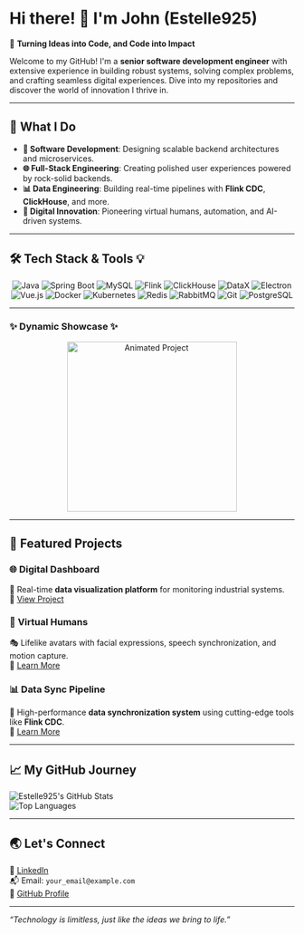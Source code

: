 # Hi there! 👋 I'm John (Estelle925)

🎯 **Turning Ideas into Code, and Code into Impact**

Welcome to my GitHub! I'm a **senior software development engineer** with extensive experience in building robust systems, solving complex problems, and crafting seamless digital experiences. Dive into my repositories and discover the world of innovation I thrive in.

---

## 🚀 What I Do

- **🔧 Software Development**: Designing scalable backend architectures and microservices.  
- **🌐 Full-Stack Engineering**: Creating polished user experiences powered by rock-solid backends.  
- **📊 Data Engineering**: Building real-time pipelines with **Flink CDC**, **ClickHouse**, and more.  
- **🤖 Digital Innovation**: Pioneering virtual humans, automation, and AI-driven systems.

---

## 🛠️ Tech Stack & Tools 💡

<div align="center">
  <img src="https://img.shields.io/badge/-Java-007396?style=flat-square&logo=java&logoColor=white" alt="Java" />
  <img src="https://img.shields.io/badge/-Spring_Boot-6DB33F?style=flat-square&logo=spring-boot&logoColor=white" alt="Spring Boot" />
  <img src="https://img.shields.io/badge/-MySQL-4479A1?style=flat-square&logo=mysql&logoColor=white" alt="MySQL" />
  <img src="https://img.shields.io/badge/-Flink-42A5F5?style=flat-square&logo=apache-flink&logoColor=white" alt="Flink" />
  <img src="https://img.shields.io/badge/-ClickHouse-FFCC00?style=flat-square&logo=clickhouse&logoColor=black" alt="ClickHouse" />
  <img src="https://img.shields.io/badge/-DataX-FF6F00?style=flat-square&logo=data&logoColor=white" alt="DataX" />
  <img src="https://img.shields.io/badge/-Electron-47848F?style=flat-square&logo=electron&logoColor=white" alt="Electron" />
  <img src="https://img.shields.io/badge/-Vue.js-4FC08D?style=flat-square&logo=vue-dot-js&logoColor=white" alt="Vue.js" />
  <img src="https://img.shields.io/badge/-Docker-2496ED?style=flat-square&logo=docker&logoColor=white" alt="Docker" />
  <img src="https://img.shields.io/badge/-Kubernetes-326CE5?style=flat-square&logo=kubernetes&logoColor=white" alt="Kubernetes" />
  <img src="https://img.shields.io/badge/-Redis-DC382D?style=flat-square&logo=redis&logoColor=white" alt="Redis" />
  <img src="https://img.shields.io/badge/-RabbitMQ-FF6600?style=flat-square&logo=rabbitmq&logoColor=white" alt="RabbitMQ" />
  <img src="https://img.shields.io/badge/-Git-F05032?style=flat-square&logo=git&logoColor=white" alt="Git" />
  <img src="https://img.shields.io/badge/-PostgreSQL-336791?style=flat-square&logo=postgresql&logoColor=white" alt="PostgreSQL" />
</div>

---

### ✨ **Dynamic Showcase** ✨  

<div align="center">
  <img src="https://user-images.githubusercontent.com/100000/123456789-animated-project.gif" width="300" alt="Animated Project">
</div>

---

## 🌟 Featured Projects

### 🌐 **Digital Dashboard**  
🚀 Real-time **data visualization platform** for monitoring industrial systems.  
🔗 [View Project](#)

### 🤖 **Virtual Humans**  
🎭 Lifelike avatars with facial expressions, speech synchronization, and motion capture.  
🔗 [Learn More](#)

### 📊 **Data Sync Pipeline**  
🔗 High-performance **data synchronization system** using cutting-edge tools like **Flink CDC**.  
🔗 [Learn More](#)

---

## 📈 My GitHub Journey

![Estelle925's GitHub Stats](https://github-readme-stats.vercel.app/api?username=Estelle925&show_icons=true&theme=merko)  
![Top Languages](https://github-readme-stats.vercel.app/api/top-langs/?username=Estelle925&layout=compact&theme=merko)

---

## 🌏 Let's Connect

💼 [LinkedIn](#)  
📬 Email: `your_email@example.com`  
🌟 [GitHub Profile](https://github.com/Estelle925)

---

_“Technology is limitless, just like the ideas we bring to life.”_
